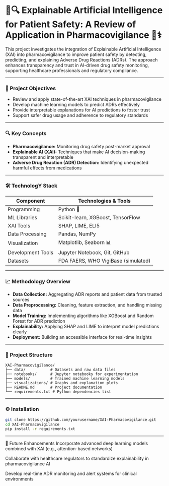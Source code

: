 # 🧠🔍 Explainable Artificial Intelligence for Patient Safety: A Review of Application in Pharmacovigilance 💊⚕️

This project investigates the integration of Explainable Artificial Intelligence (XAI) into pharmacovigilance to improve patient safety by detecting, predicting, and explaining Adverse Drug Reactions (ADRs). The approach enhances transparency and trust in AI-driven drug safety monitoring, supporting healthcare professionals and regulatory compliance.

---

### 🎯 Project Objectives  
- Review and apply state-of-the-art XAI techniques in pharmacovigilance  
- Develop machine learning models to predict ADRs effectively  
- Provide interpretable explanations for AI predictions to foster trust  
- Support safer drug usage and adherence to regulatory standards  

---

### 🔍 Key Concepts  
- **Pharmacovigilance:** Monitoring drug safety post-market approval  
- **Explainable AI (XAI):** Techniques that make AI decision-making transparent and interpretable  
- **Adverse Drug Reaction (ADR) Detection:** Identifying unexpected harmful effects from medications  

---

### 🛠️ TechnologY Stack
| Component         | Technologies & Tools                |
| ----------------- | ----------------------------------- |
| Programming       | Python 🐍                           |
| ML Libraries      | Scikit-learn, XGBoost, TensorFlow   |
| XAI Tools         | SHAP, LIME, ELI5                    |
| Data Processing   | Pandas, NumPy                       |
| Visualization     | Matplotlib, Seaborn 📊              |
| Development Tools | Jupyter Notebook, Git, GitHub       |
| Datasets          | FDA FAERS, WHO VigiBase (simulated) |

---

### 📈 Methodology Overview  
- **Data Collection:** Aggregating ADR reports and patient data from trusted sources  
- **Data Preprocessing:** Cleaning, feature extraction, and handling missing data  
- **Model Training:** Implementing algorithms like XGBoost and Random Forest for ADR prediction  
- **Explainability:** Applying SHAP and LIME to interpret model predictions clearly  
- **Deployment:** Building an accessible interface for real-time insights  

---

### 📁 Project Structure  
```
XAI-Pharmacovigilance/
├── data/           # Datasets and raw data files
├── notebooks/      # Jupyter notebooks for experimentation
├── models/         # Trained machine learning models
├── visualizations/ # Graphs and explanation plots
├── README.md       # Project documentation
└── requirements.txt # Python dependencies list
```


---

### ⚙️ Installation  
```bash
git clone https://github.com/yourusername/XAI-Pharmacovigilance.git  
cd XAI-Pharmacovigilance  
pip install -r requirements.txt  
```
---
🚀 Future Enhancements
Incorporate advanced deep learning models combined with XAI (e.g., attention-based networks)

Collaborate with healthcare regulators to standardize explainability in pharmacovigilance AI

Develop real-time ADR monitoring and alert systems for clinical environments
